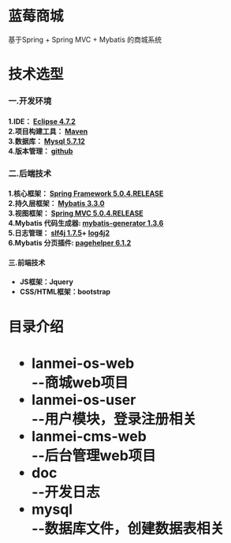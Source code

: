 <h1>蓝莓商城</h1>
基于Spring + Spring MVC + Mybatis 的商城系统

<h1>技术选型</h1>

<h3>一.开发环境<h4>
<p>
	1.IDE：
	<a href="https://www.eclipse.org/downloads/eclipse-packages/">
	 Eclipse 4.7.2
	</a>
	</br>
	2.项目构建工具：
	<a href="https://maven.apache.org/">
	Maven
	</a>
	</br>
	3.数据库：
	<a href="https://www.mysql.com/">
	Mysql 5.7.12
	</a>
	</br>
	4.版本管理：
	<a href="https://github.com/">
	github
	</a>
</p>

<h3>二.后端技术<h4>
<p>
	1.核心框架：
	<a href="https://projects.spring.io/spring-framework/">
	Spring Framework 5.0.4.RELEASE
	</a></br>
	2.持久层框架：
	<a href="http://www.mybatis.org/mybatis-3/">Mybatis 3.3.0
	</a></br>
	3.视图框架：
	<a href="https://projects.spring.io/spring-framework/">
	Spring MVC 5.0.4.RELEASE
	</a></br>
	4.Mybatis 代码生成器:
	<a href="http://www.mybatis.org/generator/">
	mybatis-generator 1.3.6
	</a></br>
	5.日志管理：
	<a href="https://www.slf4j.org/">slf4j 1.7.5</a>+
	<a href="https://logging.apache.org/log4j/2.x/">log4j2
	</a></br>
	6.Mybatis 分页插件: 
	<a href="https://github.com/pagehelper/Mybatis-PageHelper/blob/master/README_zh.md">
	pagehelper 6.1.2
	</a></br>
</p>
<h4>三.前端技术<h4>
<p>
	<ul>
   		<li>JS框架：Jquery</li>
   		<li>CSS/HTML框架：bootstrap</li>
	</ul>	
</p>

<h1>目录介绍<h1>

<body>
	<ul>
		<li>lanmei-os-web</li>--商城web项目
		<li>lanmei-os-user</li>--用户模块，登录注册相关
		<li>lanmei-cms-web</li>--后台管理web项目
		<li>doc</li>--开发日志			
		<li>mysql</li>--数据库文件，创建数据表相关
	</ul>
<body>

